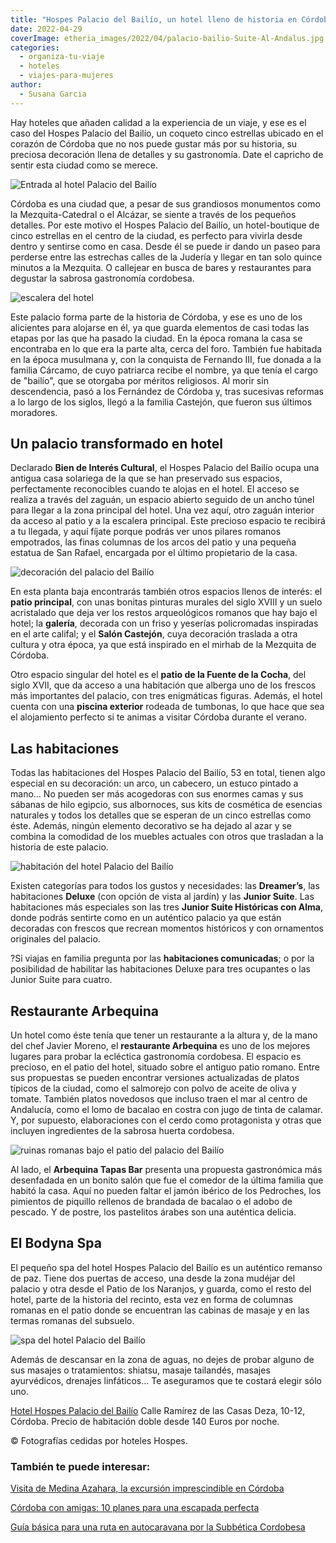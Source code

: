 ```yaml
---
title: "Hospes Palacio del Bailío, un hotel lleno de historia en Córdoba"
date: 2022-04-29
coverImage: etheria_images/2022/04/palacio-bailio-Suite-Al-Andalus.jpg
categories: 
  - organiza-tu-viaje
  - hoteles
  - viajes-para-mujeres
author: 
  - Susana Garcia
---
```


Hay hoteles que añaden calidad a la experiencia de un viaje, y ese es el caso del Hospes Palacio del Bailío, un coqueto cinco estrellas ubicado en el corazón de Córdoba que no nos puede gustar más por su historia, su preciosa decoración llena de detalles y su gastronomía. Date el capricho de sentir esta ciudad como se merece.

![Entrada al hotel Palacio del Bailío](etheria_images/2022/04/palacio-bailio-Entrada-patio.jpg "Patio de entrada al Hospes Palacio del Bailío.")

Córdoba es una ciudad que, a pesar de sus grandiosos monumentos como la 
Mezquita-Catedral o el Alcázar, se siente a través de los pequeños detalles. Por este 
motivo el Hospes Palacio del Bailío, un hotel-boutique de cinco estrellas en el centro 
de la ciudad, es perfecto para vivirla desde dentro y sentirse como en casa. Desde él se 
puede ir dando un paseo para perderse entre las estrechas calles de la Judería y llegar 
en tan solo quince minutos a la Mezquita. O callejear en busca de bares y restaurantes 
para degustar la sabrosa gastronomía cordobesa. 

![escalera del hotel](etheria_images/2022/04/Palacio-bailio-escaleras.jpg "Escalera del Hospes Palacio del Bailío.")

Este palacio forma parte de la historia de Córdoba, y ese es uno de los alicientes para 
alojarse en él, ya que guarda elementos de casi todas las etapas por las que ha pasado 
la ciudad. En la época romana la casa se encontraba en lo que era la parte alta, cerca 
del foro. También fue habitada en la época musulmana y, con la conquista de Fernando 
III, fue donada a la familia Cárcamo, de cuyo patriarca recibe el nombre, ya que tenía 
el cargo de "bailío", que se otorgaba por méritos religiosos. Al morir sin descendencia, 
pasó a los Fernández de Córdoba y, tras sucesivas reformas a lo largo de los siglos, 
llegó a la familia Castejón, que fueron sus últimos moradores. 

## Un palacio transformado en hotel

Declarado **Bien de Interés Cultural**, el Hospes Palacio del Bailío ocupa una antigua 
casa solariega de la que se han preservado sus espacios, perfectamente reconocibles 
cuando te alojas en el hotel. El acceso se realiza a través del zaguán, un espacio 
abierto seguido de un ancho túnel para llegar a la zona principal del hotel. Una vez 
aquí, otro zaguán interior da acceso al patio y a la escalera principal. Este precioso 
espacio te recibirá a tu llegada, y aquí fíjate porque podrás ver unos pilares romanos 
empotrados, las finas columnas de los arcos del patio y una pequeña estatua de San 
Rafael, encargada por el último propietario de la casa. 

![decoración del palacio del Bailío](etheria_images/2022/04/palacio-bailio-decoracion.jpg "Entrada al salón Castejón y detalles de decoración en los pasillos.")

En esta planta baja encontrarás también otros espacios llenos de interés: el **patio 
principal**, con unas bonitas pinturas murales del siglo XVIII y un suelo acristalado 
que deja ver los restos arqueológicos romanos que hay bajo el hotel; la **galería**, 
decorada con un friso y yeserías policromadas inspiradas en el arte califal; y el 
**Salón Castejón**, cuya decoración traslada a otra cultura y otra época, ya que está 
inspirado en el mirhab de la Mezquita de Córdoba. 

Otro espacio singular del hotel es el **patio de la Fuente de la Cocha**, del siglo 
XVII, que da acceso a una habitación que alberga uno de los frescos más importantes del 
palacio, con tres enigmáticas figuras. Además, el hotel cuenta con una **piscina 
exterior** rodeada de tumbonas, lo que hace que sea el alojamiento perfecto si te animas 
a visitar Córdoba durante el verano. 

## Las habitaciones

Todas las habitaciones del Hospes Palacio del Bailío, 53 en total, tienen algo especial 
en su decoración: un arco, un cabecero, un estuco pintado a mano… No pueden ser más 
acogedoras con sus enormes camas y sus sábanas de hilo egipcio, sus albornoces, sus kits 
de cosmética de esencias naturales y todos los detalles que se esperan de un cinco 
estrellas como éste. Además, ningún elemento decorativo se ha dejado al azar y se 
combina la comodidad de los muebles actuales con otros que trasladan a la historia de 
este palacio. 

![habitación del hotel Palacio del Bailío](etheria_images/2022/04/palacio-bailio-Suite-Al-Andalus.jpg "Suite Al-Andalus.")

Existen categorías para todos los gustos y necesidades: las **Dreamer’s**, las 
habitaciones **Deluxe** (con opción de vista al jardín) y las **Junior Suite**. Las 
habitaciones más especiales son las tres **Junior Suite Históricas con Alma**, donde 
podrás sentirte como en un auténtico palacio ya que están decoradas con frescos que 
recrean momentos históricos y con ornamentos originales del palacio. 

?Si viajas en familia pregunta por las **habitaciones comunicadas**; o por la 
posibilidad de habilitar las habitaciones Deluxe para tres ocupantes o las Junior Suite 
para cuatro. 

## Restaurante Arbequina

Un hotel como éste tenía que tener un restaurante a la altura y, de la mano del chef 
Javier Moreno, el **restaurante Arbequina** es uno de los mejores lugares para probar la 
ecléctica gastronomía cordobesa. El espacio es precioso, en el patio del hotel, situado 
sobre el antiguo patio romano. Entre sus propuestas se pueden encontrar versiones 
actualizadas de platos típicos de la ciudad, como el salmorejo con polvo de aceite de 
oliva y tomate. También platos novedosos que incluso traen el mar al centro de 
Andalucía, como el lomo de bacalao en costra con jugo de tinta de calamar. Y, por 
supuesto, elaboraciones con el cerdo como protagonista y otras que incluyen ingredientes 
de la sabrosa huerta cordobesa. 

![ruinas romanas bajo el patio del palacio del Bailío](etheria_images/2022/04/palacio-bailio-Ruinas.jpg "Ruinas romanas situadas debajo del restaurante Arbequina.")

Al lado, el **Arbequina Tapas Bar** presenta una propuesta gastronómica más desenfadada 
en un bonito salón que fue el comedor de la última familia que habitó la casa. Aquí no 
pueden faltar el jamón ibérico de los Pedroches, los pimientos de piquillo rellenos de 
brandada de bacalao o el adobo de pescado. Y de postre, los pastelitos árabes son una 
auténtica delicia. 

## El Bodyna Spa

El pequeño spa del hotel Hospes Palacio del Bailío es un auténtico remanso de paz. Tiene 
dos puertas de acceso, una desde la zona mudéjar del palacio y otra desde el Patio de 
los Naranjos, y guarda, como el resto del hotel, parte de la historia del recinto, esta 
vez en forma de columnas romanas en el patio donde se encuentran las cabinas de masaje y 
en las termas romanas del subsuelo. 

![spa del hotel Palacio del Bailío](etheria_images/2022/04/Palacio-bailio-Bodyna-Spa.jpg "Zona de las termas del Bodyna Spa.")

Además de descansar en la zona de aguas, no dejes de probar alguno de sus masajes o 
tratamientos: shiatsu, masaje tailandés, masajes ayurvédicos, drenajes linfáticos… Te 
aseguramos que te costará elegir sólo uno. 

[Hotel Hospes Palacio del Bailío](https://www.hospes.com/es/palacio-bailio/) Calle 
Ramírez de las Casas Deza, 10-12, Córdoba. Precio de habitación doble desde 140 Euros 
por noche. 

© Fotografías cedidas por hoteles Hospes. 

### También te puede interesar:

[Visita de Medina Azahara, la excursión imprescindible en 
Córdoba](https://etheriamagazine.com/2022/03/25/visita-medina-azahara-cordoba/) 

[Córdoba con amigas: 10 planes para una escapada 
perfecta](https://etheriamagazine.com/2021/08/25/planes-que-hacer-en-cordoba-con-amigas/) 

[Guía básica para una ruta en autocaravana por la Subbética 
Cordobesa](https://etheriamagazine.com/2022/03/23/ruta-autocaravana-en-cordoba/)
